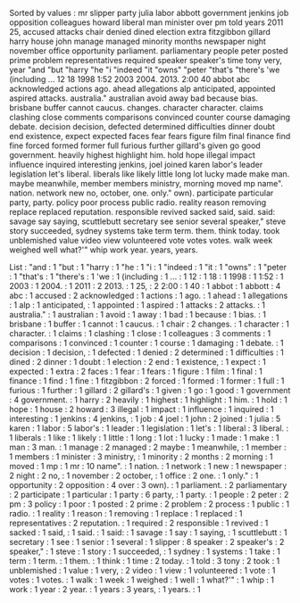 Sorted by values :
mr slipper party julia labor abbott government jenkins job opposition colleagues howard liberal man minister over pm told years 2011 25, accused attacks chair denied dined election extra fitzgibbon gillard harry house john manage managed minority months newspaper night november office opportunity parliament. parliamentary people peter posted prime problem representatives required speaker speaker's time tony very, year "and "but "harry "he "i "indeed "it "owns" "peter "that's "there's 'we (including ... 12 18 1998 1:52 2003 2004. 2013. 2:00 40 abbot abc acknowledged actions ago. ahead allegations alp anticipated, appointed aspired attacks. australia." australian avoid away bad because bias. brisbane buffer cannot caucus. changes. character character. claims clashing close comments comparisons convinced counter course damaging debate. decision decision, defected determined difficulties dinner doubt end existence, expect expected faces fear fears figure film final finance find fine forced formed former full furious further gillard's given go good government. heavily highest highlight him. hold hope illegal impact influence inquired interesting jenkins, joel joined karen labor's leader legislation let's liberal. liberals like likely little long lot lucky made make man. maybe meanwhile, member members ministry, morning moved mp name". nation. network new no, october, one. only." own). participate particular party, party. policy poor process public radio. reality reason removing replace replaced reputation. responsible revived sacked said, said. said: savage say saying, scuttlebutt secretary see senior several speaker," steve story succeeded, sydney systems take term term. them. think today. took unblemished value video view volunteered vote votes votes. walk week weighed well what?'" whip work year. years, years. 

List :
"and : 1
"but : 1
"harry : 1
"he : 1
"i : 1
"indeed : 1
"it : 1
"owns" : 1
"peter : 1
"that's : 1
"there's : 1
'we : 1
(including : 1
... : 1
12 : 1
18 : 1
1998 : 1
1:52 : 1
2003 : 1
2004. : 1
2011 : 2
2013. : 1
25, : 2
2:00 : 1
40 : 1
abbot : 1
abbott : 4
abc : 1
accused : 2
acknowledged : 1
actions : 1
ago. : 1
ahead : 1
allegations : 1
alp : 1
anticipated, : 1
appointed : 1
aspired : 1
attacks : 2
attacks. : 1
australia." : 1
australian : 1
avoid : 1
away : 1
bad : 1
because : 1
bias. : 1
brisbane : 1
buffer : 1
cannot : 1
caucus. : 1
chair : 2
changes. : 1
character : 1
character. : 1
claims : 1
clashing : 1
close : 1
colleagues : 3
comments : 1
comparisons : 1
convinced : 1
counter : 1
course : 1
damaging : 1
debate. : 1
decision : 1
decision, : 1
defected : 1
denied : 2
determined : 1
difficulties : 1
dined : 2
dinner : 1
doubt : 1
election : 2
end : 1
existence, : 1
expect : 1
expected : 1
extra : 2
faces : 1
fear : 1
fears : 1
figure : 1
film : 1
final : 1
finance : 1
find : 1
fine : 1
fitzgibbon : 2
forced : 1
formed : 1
former : 1
full : 1
furious : 1
further : 1
gillard : 2
gillard's : 1
given : 1
go : 1
good : 1
government : 4
government. : 1
harry : 2
heavily : 1
highest : 1
highlight : 1
him. : 1
hold : 1
hope : 1
house : 2
howard : 3
illegal : 1
impact : 1
influence : 1
inquired : 1
interesting : 1
jenkins : 4
jenkins, : 1
job : 4
joel : 1
john : 2
joined : 1
julia : 5
karen : 1
labor : 5
labor's : 1
leader : 1
legislation : 1
let's : 1
liberal : 3
liberal. : 1
liberals : 1
like : 1
likely : 1
little : 1
long : 1
lot : 1
lucky : 1
made : 1
make : 1
man : 3
man. : 1
manage : 2
managed : 2
maybe : 1
meanwhile, : 1
member : 1
members : 1
minister : 3
ministry, : 1
minority : 2
months : 2
morning : 1
moved : 1
mp : 1
mr : 10
name". : 1
nation. : 1
network : 1
new : 1
newspaper : 2
night : 2
no, : 1
november : 2
october, : 1
office : 2
one. : 1
only." : 1
opportunity : 2
opposition : 4
over : 3
own). : 1
parliament. : 2
parliamentary : 2
participate : 1
particular : 1
party : 6
party, : 1
party. : 1
people : 2
peter : 2
pm : 3
policy : 1
poor : 1
posted : 2
prime : 2
problem : 2
process : 1
public : 1
radio. : 1
reality : 1
reason : 1
removing : 1
replace : 1
replaced : 1
representatives : 2
reputation. : 1
required : 2
responsible : 1
revived : 1
sacked : 1
said, : 1
said. : 1
said: : 1
savage : 1
say : 1
saying, : 1
scuttlebutt : 1
secretary : 1
see : 1
senior : 1
several : 1
slipper : 8
speaker : 2
speaker's : 2
speaker," : 1
steve : 1
story : 1
succeeded, : 1
sydney : 1
systems : 1
take : 1
term : 1
term. : 1
them. : 1
think : 1
time : 2
today. : 1
told : 3
tony : 2
took : 1
unblemished : 1
value : 1
very, : 2
video : 1
view : 1
volunteered : 1
vote : 1
votes : 1
votes. : 1
walk : 1
week : 1
weighed : 1
well : 1
what?'" : 1
whip : 1
work : 1
year : 2
year. : 1
years : 3
years, : 1
years. : 1

